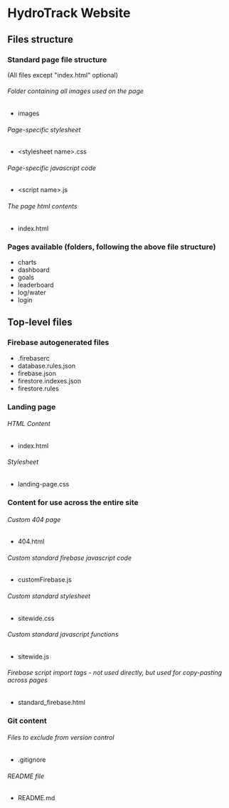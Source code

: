 # HydroTrack Website


## Files structure

### Standard page file structure
(All files except "index.html" optional)
###### Folder containing all images used on the page
- images
###### Page-specific stylesheet
- \<stylesheet name\>.css
###### Page-specific javascript code
- \<script name\>.js
###### The page html contents
- index.html

### Pages available (folders, following the above file structure)
- charts
- dashboard
- goals
- leaderboard
- log/water
- login


## Top-level files

### Firebase autogenerated files
- .firebaserc
- database.rules.json
- firebase.json
- firestore.indexes.json
- firestore.rules

### Landing page
###### HTML Content
- index.html
###### Stylesheet
- landing-page.css

### Content for use across the entire site
###### Custom 404 page
- 404.html
###### Custom standard firebase javascript code
- customFirebase.js
###### Custom standard stylesheet
- sitewide.css
###### Custom standard javascript functions
- sitewide.js
###### Firebase script import tags - not used directly, but used for copy-pasting across pages
- standard_firebase.html

### Git content
###### Files to exclude from version control
- .gitignore
###### README file
- README.md
